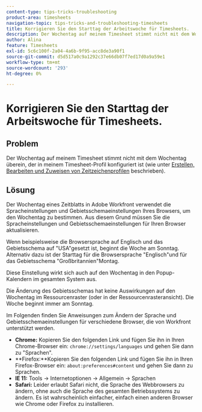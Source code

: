 ```yaml
---
content-type: tips-tricks-troubleshooting
product-area: timesheets
navigation-topic: tips-tricks-and-troubleshooting-timesheets
title: Korrigieren Sie den Starttag der Arbeitswoche für Timesheets.
description: Der Wochentag auf meinem Timesheet stimmt nicht mit dem Wochentag überein, der in meinem Timesheet-Profil konfiguriert ist.
author: Alina
feature: Timesheets
exl-id: 5c6c100f-2a04-4a6b-9f95-acc8de3a90f1
source-git-commit: d5d517a0c9a1292c37e66db07f7ed17d0a9a59e1
workflow-type: tm+mt
source-wordcount: '293'
ht-degree: 0%

---
```


# Korrigieren Sie den Starttag der Arbeitswoche für Timesheets.

## Problem

Der Wochentag auf meinem Timesheet stimmt nicht mit dem Wochentag überein, der in meinem Timesheet-Profil konfiguriert ist (wie unter [Erstellen, Bearbeiten und Zuweisen von Zeitzeichenprofilen](../../timesheets/create-and-manage-timesheets/create-timesheet-profiles.md) beschrieben).

## Lösung

Der Wochentag eines Zeitblatts in Adobe Workfront verwendet die Spracheinstellungen und Gebietsschemaeinstellungen Ihres Browsers, um den Wochentag zu bestimmen. Aus diesem Grund müssen Sie die Spracheinstellungen und Gebietsschemaeinstellungen für Ihren Browser aktualisieren.

Wenn beispielsweise die Browsersprache auf Englisch und das Gebietsschema auf &quot;USA&quot;gesetzt ist, beginnt die Woche am Sonntag. Alternativ dazu ist der Starttag für die Browsersprache &quot;Englisch&quot;und für das Gebietsschema &quot;Großbritannien&quot;Montag.

Diese Einstellung wirkt sich auch auf den Wochentag in den Popup-Kalendern im gesamten System aus.

Die Änderung des Gebietsschemas hat keine Auswirkungen auf den Wochentag im Ressourcenraster (oder in der Ressourcenrasteransicht). Die Woche beginnt immer am Sonntag.

Im Folgenden finden Sie Anweisungen zum Ändern der Sprache und Gebietsschemaeinstellungen für verschiedene Browser, die von Workfront unterstützt werden.

* **Chrome:** Kopieren Sie den folgenden Link und fügen Sie ihn in Ihren Chrome-Browser ein: `chrome://settings/languages` und gehen Sie dann zu &quot;Sprachen&quot;.
* **Firefox:**Kopieren Sie den folgenden Link und fügen Sie ihn in Ihren Firefox-Browser ein: `about:preferences#content` und gehen Sie dann zu Sprachen.
* **IE 11:** Tools -> Internetoptionen -> Allgemein -> Sprachen
* **Safari:** Leider erlaubt Safari nicht, die Sprache des Webbrowsers zu ändern, ohne auch die Sprache des gesamten Betriebssystems zu ändern. Es ist wahrscheinlich einfacher, einfach einen anderen Browser wie Chrome oder Firefox zu installieren.


